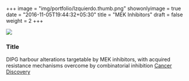 +++
image = "img/portfolio/Izquierdo.thumb.png"
showonlyimage = true
date = "2016-11-05T19:44:32+05:30"
title = "MEK Inhibitors"
draft = false
weight = 2
+++
<!--more-->
![](/img/portfolio/Izquierdo.png)
###	Title
DIPG harbour alterations targetable by MEK inhibitors, with acquired resistance mechanisms overcome by combinatorial inhibition
[Cancer Discovery](https://aacrjournals.org/cancerdiscovery/article/doi/10.1158/2159-8290.CD-20-0930/678434/DIPG-Harbors-Alterations-Targetable-by-MEK)
